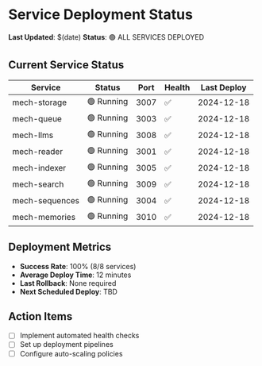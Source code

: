 # Service Deployment Status

**Last Updated**: $(date)
**Status**: 🟢 ALL SERVICES DEPLOYED

## Current Service Status
| Service | Status | Port | Health | Last Deploy |
|---------|--------|------|--------|-------------|
| mech-storage | 🟢 Running | 3007 | ✅ | 2024-12-18 |
| mech-queue | 🟢 Running | 3003 | ✅ | 2024-12-18 |
| mech-llms | 🟢 Running | 3008 | ✅ | 2024-12-18 |
| mech-reader | 🟢 Running | 3001 | ✅ | 2024-12-18 |
| mech-indexer | 🟢 Running | 3005 | ✅ | 2024-12-18 |
| mech-search | 🟢 Running | 3009 | ✅ | 2024-12-18 |
| mech-sequences | 🟢 Running | 3004 | ✅ | 2024-12-18 |
| mech-memories | 🟢 Running | 3010 | ✅ | 2024-12-18 |

## Deployment Metrics
- **Success Rate**: 100% (8/8 services)
- **Average Deploy Time**: 12 minutes
- **Last Rollback**: None required
- **Next Scheduled Deploy**: TBD

## Action Items
- [ ] Implement automated health checks
- [ ] Set up deployment pipelines
- [ ] Configure auto-scaling policies
